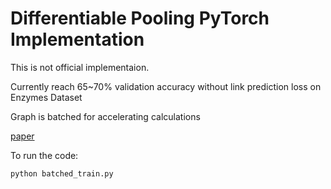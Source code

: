 Differentiable Pooling PyTorch Implementation
=============================================

This is not official implementaion.

Currently reach 65~70% validation accuracy without link prediction loss on Enzymes Dataset

Graph is batched for accelerating calculations


[paper](https://arxiv.org/abs/1806.08804)


To run the code:
```
python batched_train.py
```
